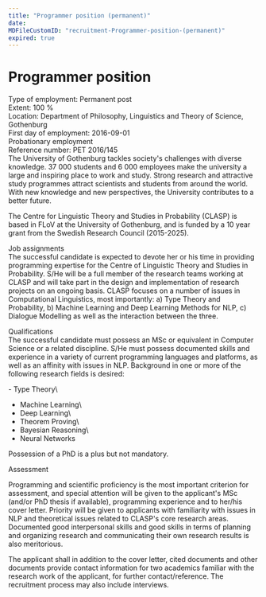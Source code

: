 ```yaml
---
title: "Programmer position (permanent)"
date: 
MDFileCustomID: "recruitment-Programmer-position-(permanent)"
expired: true
---
```


# Programmer position

Type of employment: Permanent post\
Extent: 100 %\
Location: Department of Philosophy, Linguistics and Theory of Science,
Gothenburg\
First day of employment: 2016-09-01\
Probationary employment\
Reference number: PET 2016/145\
The University of Gothenburg tackles society\'s challenges with diverse
knowledge. 37 000 students and 6 000 employees make the university a
large and inspiring place to work and study. Strong research and
attractive study programmes attract scientists and students from around
the world. With new knowledge and new perspectives, the University
contributes to a better future.

The Centre for Linguistic Theory and Studies in Probability (CLASP) is
based in FLoV at the University of Gothenburg, and is funded by a 10
year grant from the Swedish Research Council (2015-2025).

Job assignments\
The successful candidate is expected to devote her or his time in
providing programming expertise for the Centre of Linguistic Theory and
Studies in Probability. S/He will be a full member of the research teams
working at CLASP and will take part in the design and implementation of
research projects on an ongoing basis. CLASP focuses on a number of
issues in Computational Linguistics, most importantly: a) Type Theory
and Probability, b) Machine Learning and Deep Learning Methods for NLP,
c) Dialogue Modelling as well as the interaction between the three.

Qualifications\
The successful candidate must possess an MSc or equivalent in Computer
Science or a related discipline. S/He must possess documented skills and
experience in a variety of current programming languages and platforms,
as well as an affinity with issues in NLP. Background in one or more of
the following research fields is desired:

\- Type Theory\
- Machine Learning\
- Deep Learning\
- Theorem Proving\
- Bayesian Reasoning\
- Neural Networks

Possession of a PhD is a plus but not mandatory.

Assessment

Programming and scientific proficiency is the most important criterion
for assessment, and special attention will be given to the applicant\'s
MSc (and/or PhD thesis if available), programming experience and to
her/his cover letter. Priority will be given to applicants with
familiarity with issues in NLP and theoretical issues related to
CLASP\'s core research areas. Documented good interpersonal skills and
good skills in terms of planning and organizing research and
communicating their own research results is also meritorious.

The applicant shall in addition to the cover letter, cited documents and
other documents provide contact information for two academics familiar
with the research work of the applicant, for further contact/reference.
The recruitment process may also include interviews.
